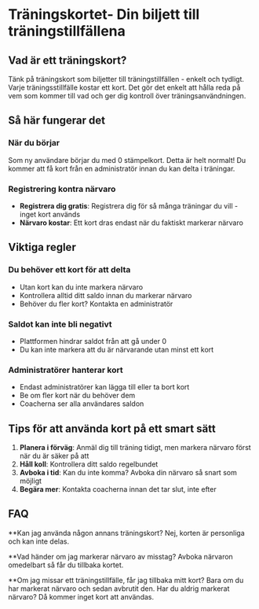 # Träningskortet- Din biljett till träningstillfällena

## Vad är ett träningskort?

Tänk på träningskort som biljetter till träningstillfällen - enkelt och tydligt. Varje träningsstillfälle kostar ett kort. Det gör det enkelt att hålla reda på vem som kommer till vad och ger dig kontroll över träningsanvändningen.

## Så här fungerar det

### När du börjar
Som ny användare börjar du med 0 stämpelkort. Detta är helt normalt! Du kommer att få kort från en administratör innan du kan delta i träningar.

### Registrering kontra närvaro
- **Registrera dig gratis**: Registrera dig för så många träningar du vill - inget kort används
- **Närvaro kostar**: Ett kort dras endast när du faktiskt markerar närvaro

## Viktiga regler

### Du behöver ett kort för att delta
- Utan kort kan du inte markera närvaro
- Kontrollera alltid ditt saldo innan du markerar närvaro
- Behöver du fler kort? Kontakta en administratör

### Saldot kan inte bli negativt
- Plattformen hindrar saldot från att gå under 0
- Du kan inte markera att du är närvarande utan minst ett kort

### Administratörer hanterar kort
- Endast administratörer kan lägga till eller ta bort kort
- Be om fler kort när du behöver dem
- Coacherna ser alla användares saldon

## Tips för att använda kort på ett smart sätt

1. **Planera i förväg**: Anmäl dig till träning tidigt, men markera närvaro först när du är säker på att
2. **Håll koll**: Kontrollera ditt saldo regelbundet
3. **Avboka i tid**: Kan du inte komma? Avboka din närvaro så snart som möjligt
4. **Begära mer**: Kontakta coacherna innan det tar slut, inte efter

## FAQ

**Kan jag använda någon annans träningskort?
Nej, korten  är personliga och kan inte delas.

**Vad händer om jag markerar närvaro av misstag?
Avboka närvaron omedelbart så får du tillbaka kortet.

**Om jag missar ett träningstillfälle, får jag tillbaka mitt kort?
Bara om du har markerat närvaro och sedan avbrutit den. Har du aldrig markerat närvaro? Då kommer inget kort att användas.
